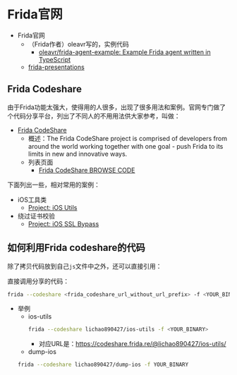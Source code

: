 # Frida官网

* Frida官网
  * （Frida作者）oleavr写的，实例代码
    * [oleavr/frida-agent-example: Example Frida agent written in TypeScript](https://github.com/oleavr/frida-agent-example)
  * [frida-presentations](https://github.com/frida/frida-presentations)

## Frida Codeshare

由于Frida功能太强大，使得用的人很多，出现了很多用法和案例。官网专门做了个代码分享平台，列出了不同人的不用用法供大家参考，叫做：

* [Frida CodeShare](https://codeshare.frida.re)
    * 概述：The Frida CodeShare project is comprised of developers from around the world working together with one goal - push Frida to its limits in new and innovative ways.
    * 列表页面
      * [Frida CodeShare BROWSE CODE](https://codeshare.frida.re/browse)

下面列出一些，相对常用的案例：

* iOS工具类
  * [Project: iOS Utils](https://codeshare.frida.re/@lichao890427/ios-utils/)
* 绕过证书校验
  * [Project: iOS SSL Bypass](https://codeshare.frida.re/@lichao890427/ios-ssl-bypass/)

## 如何利用Frida codeshare的代码

除了拷贝代码放到自己`js`文件中之外，还可以直接引用：

直接调用分享的代码：

```bash
frida --codeshare <frida_codeshare_url_without_url_prefix> -f <YOUR_BINARY>
```
* 举例
  * ios-utils
    ```bash
    frida --codeshare lichao890427/ios-utils -f <YOUR_BINARY>
    ```
      * 对应URL是：https://codeshare.frida.re/@lichao890427/ios-utils/
  * dump-ios
  ```bash
  frida --codeshare lichao890427/dump-ios -f YOUR_BINARY
  ```
